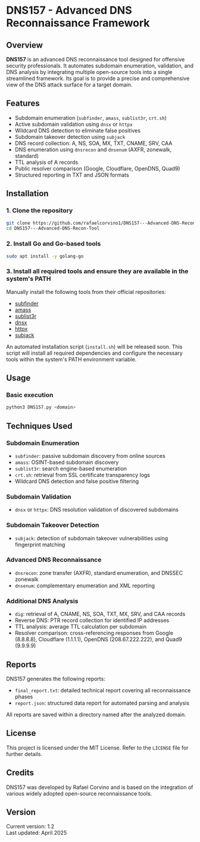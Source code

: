 # DNS157 - Advanced DNS Reconnaissance Framework

## Overview

**DNS157** is an advanced DNS reconnaissance tool designed for offensive security professionals. It automates subdomain enumeration, validation, and DNS analysis by integrating multiple open-source tools into a single streamlined framework. Its goal is to provide a precise and comprehensive view of the DNS attack surface for a target domain.

## Features

- Subdomain enumeration (`subfinder`, `amass`, `sublist3r`, `crt.sh`)
- Active subdomain validation using `dnsx` or `httpx`
- Wildcard DNS detection to eliminate false positives
- Subdomain takeover detection using `subjack`
- DNS record collection: A, NS, SOA, MX, TXT, CNAME, SRV, CAA
- DNS enumeration using `dnsrecon` and `dnsenum` (AXFR, zonewalk, standard)
- TTL analysis of A records
- Public resolver comparison (Google, Cloudflare, OpenDNS, Quad9)
- Structured reporting in TXT and JSON formats

## Installation

### 1. Clone the repository

```bash
git clone https://github.com/rafaelcorvino1/DNS157---Advanced-DNS-Recon-Tool.git
cd DNS157---Advanced-DNS-Recon-Tool
```

### 2. Install Go and Go-based tools

```bash
sudo apt install -y golang-go
```

### 3. Install all required tools and ensure they are available in the system's PATH

Manually install the following tools from their official repositories:

- [subfinder](https://github.com/projectdiscovery/subfinder)
- [amass](https://github.com/OWASP/Amass)
- [sublist3r](https://github.com/aboul3la/Sublist3r)
- [dnsx](https://github.com/projectdiscovery/dnsx)
- [httpx](https://github.com/projectdiscovery/httpx)
- [subjack](https://github.com/haccer/subjack)

An automated installation script (`install.sh`) will be released soon. This script will install all required dependencies and configure the necessary tools within the system's PATH environment variable.

## Usage

### Basic execution

```bash
python3 DNS157.py <domain>
```

## Techniques Used

### Subdomain Enumeration

- `subfinder`: passive subdomain discovery from online sources
- `amass`: OSINT-based subdomain discovery
- `sublist3r`: search engine-based enumeration
- `crt.sh`: retrieval from SSL certificate transparency logs
- Wildcard DNS detection and false positive filtering

### Subdomain Validation

- `dnsx` or `httpx`: DNS resolution validation of discovered subdomains

### Subdomain Takeover Detection

- `subjack`: detection of subdomain takeover vulnerabilities using fingerprint matching

### Advanced DNS Reconnaissance

- `dnsrecon`: zone transfer (AXFR), standard enumeration, and DNSSEC zonewalk
- `dnsenum`: complementary enumeration and XML reporting

### Additional DNS Analysis

- `dig`: retrieval of A, CNAME, NS, SOA, TXT, MX, SRV, and CAA records
- Reverse DNS: PTR record collection for identified IP addresses
- TTL analysis: average TTL calculation per subdomain
- Resolver comparison: cross-referencing responses from Google (8.8.8.8), Cloudflare (1.1.1.1), OpenDNS (208.67.222.222), and Quad9 (9.9.9.9)

## Reports

DNS157 generates the following reports:

- `final_report.txt`: detailed technical report covering all reconnaissance phases
- `report.json`: structured data report for automated parsing and analysis

All reports are saved within a directory named after the analyzed domain.

## License

This project is licensed under the MIT License. Refer to the `LICENSE` file for further details.

## Credits

DNS157 was developed by Rafael Corvino and is based on the integration of various widely adopted open-source reconnaissance tools.

## Version

Current version: 1.2  
Last updated: April 2025
